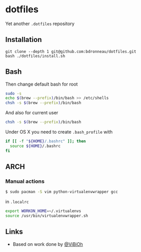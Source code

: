 # dotfiles

Yet another `.dotfiles` repository

## Installation

```
git clone --depth 1 git@github.com:bdronneau/dotfiles.git
bash ./dotfiles/install.sh
```

## Bash

Then change default bash for root

```bash
sudo -s
echo $(brew --prefix)/bin/bash >> /etc/shells
chsh -s $(brew --prefix)/bin/bash
```

And also for current user

```bash
chsh -s $(brew --prefix)/bin/bash
```

Under OS X you need to create `.bash_profile` with
```bash
if [[ -f "${HOME}/.bashrc" ]]; then
  source ${HOME}/.bashrc
fi
```

## ARCH

### Manual actions

```bash
$ sudo pacman -S vim python-virtualenvwrapper gcc
```

in `.localrc`
```bash
export WORKON_HOME=~/.virtualenvs
source /usr/bin/virtualenvwrapper.sh
```

## Links

  - Based on work done by [@ViBiOh](https://github.com/ViBiOh/dotfiles)
